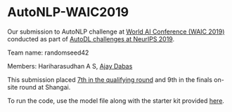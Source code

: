 # AutoNLP-WAIC2019
Our submission to AutoNLP challenge at [World AI Conference (WAIC 2019)](https://web.archive.org/web/20190903213431/http://www.worldaic.com.cn/portal/en/index.html) conducted as part of [AutoDL challenges at NeurIPS 2019](https://web.archive.org/web/20190903213649/https://autodl.chalearn.org/).

Team name: randomseed42

Members: Hariharasudhan A S, [Ajay Dabas](https://github.com/dabasajay/)

This submission placed [7th in the qualifying round](http://web.archive.org/web/20190821203250/https://autodl.lri.fr/competitions/35#results) and 9th in the finals on-site round at Shangai.

To run the code, use the model file along with the starter kit provided [here](https://github.com/mortal123/autonlp_starting_kit).
